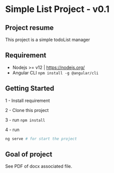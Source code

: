 # Simple List Project - v0.1


## Project resume
This project is a simple todoList manager


## Requirement

* Nodejs >= v12 | https://nodejs.org/
* Angular CLI `npm install -g @angular/cli`

## Getting Started

1 - Install requirement 

2 - Clone this project

3 - run `npm install`

4 - run 
```bash
ng serve # for start the project
```

## Goal of project

See PDF of docx associated file.

